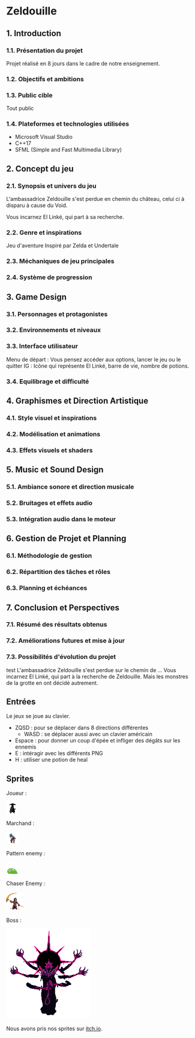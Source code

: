 # Zeldouille

## 1. Introduction
### 1.1. Présentation du projet
Projet réalisé en 8 jours dans le cadre de notre enseignement.
### 1.2. Objectifs et ambitions
### 1.3. Public cible
Tout public
### 1.4. Plateformes et technologies utilisées
* Microsoft Visual Studio
* C++17
* SFML (Simple and Fast Multimedia Library)
## 2. Concept du jeu
### 2.1. Synopsis et univers du jeu
L'ambassadrice Zeldouille s'est perdue en chemin du château, celui ci à disparu à cause du Void.

Vous incarnez El Linké, qui part à sa recherche.
### 2.2. Genre et inspirations
Jeu d'aventure
Inspiré par Zelda et Undertale
### 2.3. Méchaniques de jeu principales
### 2.4. Système de progression
## 3. Game Design
### 3.1. Personnages et protagonistes
### 3.2. Environnements et niveaux
### 3.3. Interface utilisateur
Menu de départ : Vous pensez accéder aux options, lancer le jeu ou le quitter
IG : Icône qui représente El Linké, barre de vie, nombre de potions.
### 3.4. Equilibrage et difficulté
## 4. Graphismes et Direction Artistique
### 4.1. Style visuel et inspirations
### 4.2. Modélisation et animations
### 4.3. Effets visuels et shaders
## 5. Music et Sound Design
### 5.1. Ambiance sonore et direction musicale
### 5.2. Bruitages et effets audio
### 5.3. Intégration audio dans le moteur
## 6. Gestion de Projet et Planning
### 6.1. Méthodologie de gestion
### 6.2. Répartition des tâches et rôles
### 6.3. Planning et échéances
## 7. Conclusion et Perspectives
### 7.1. Résumé des résultats obtenus
### 7.2. Améliorations futures et mise à jour
### 7.3. Possibilités d'évolution du projet

test
L'ambassadrice Zeldouille s'est perdue sur le chemin de ... Vous incarnez El Linké, qui part à la recherche de Zeldouille. Mais les monstres de la grotte en ont décidé autrement.

## Entrées
Le jeux se joue au clavier.
* ZQSD : pour se déplacer dans 8 directions différentes
	* WASD : se déplacer aussi avec un clavier américain
* Espace : pour donner un coup d'épée et infliger des dégâts sur les ennemis
* E : intéragir avec les différents PNG
* H : utiliser une potion de heal

## Sprites
Joueur :

![Sprite du joueur](Projet%20Zelda-Like%202D/assets/player/player_for_md.png)

Marchand :

![Sprite du marchand](Projet%20Zelda-Like%202D/assets/NPC/merchant.png)

Pattern enemy :

![Sprite du pattern enemy](Projet%20Zelda-Like%202D/assets/enemy/slime/slime_for_md.png)

Chaser Enemy :

![Sprite du chaser enemy](Projet%20Zelda-Like%202D/assets/enemy/necro/necro_for_md.png)

Boss :

![Sprite du boss](Projet%20Zelda-Like%202D/assets/enemy/boss/boss_for_md.png)

Nous avons pris nos sprites sur [itch.io](https://itch.io/).
